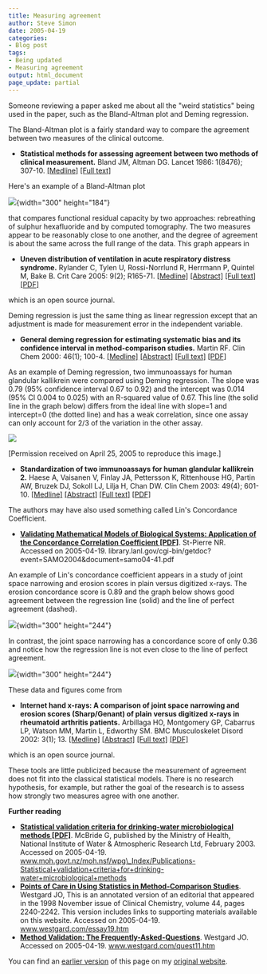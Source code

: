 ```yaml
---
title: Measuring agreement
author: Steve Simon
date: 2005-04-19
categories:
- Blog post
tags:
- Being updated
- Measuring agreement
output: html_document
page_update: partial
---
```

Someone reviewing a paper asked me about all the "weird statistics"
being used in the paper, such as the Bland-Altman plot and Deming
regression.

The Bland-Altman plot is a fairly standard way to compare the agreement
between two measures of the clinical outcome.

- **Statistical methods for assessing agreement between two methods of
clinical measurement.** Bland JM, Altman DG. Lancet 1986: 1(8476);
307-10.
[\[Medline\]](http://www.ncbi.nlm.nih.gov/entrez/query.fcgi?cmd=Retrieve&db=PubMed&list_uids=2868172&dopt=Abstract)
[\[Full text\]](http://www-users.york.ac.uk/~mb55/meas/ba.htm)

Here's an example of a Bland-Altman plot

![](../weblog/05images/weblog1.gif){width="300" height="184"}

that compares functional residual capacity by two approaches:
rebreathing of sulphur hexafluoride and by computed tomography. The two
measures appear to be reasonably close to one another, and the degree of
agreement is about the same across the full range of the data. This
graph appears in

- **Uneven distribution of ventilation in acute respiratory distress
syndrome.** Rylander C, Tylen U, Rossi-Norrlund R, Herrmann P,
Quintel M, Bake B. Crit Care 2005: 9(2); R165-71.
[\[Medline\]](http://www.ncbi.nlm.nih.gov/entrez/query.fcgi?cmd=Retrieve&db=PubMed&list_uids=15774050&dopt=Abstract)
[\[Abstract\]](http://ccforum.com/content/9/2/r165/abstract) [\[Full
text\]](http://ccforum.com/content/9/2/R165)
[\[PDF\]](http://ccforum.com/content/pdf/cc3058.pdf)

which is an open source journal.

Deming regression is just the same thing as linear regression except
that an adjustment is made for measurement error in the independent
variable.

- **General deming regression for estimating systematic bias and its
confidence interval in method-comparison studies.** Martin RF. Clin
Chem 2000: 46(1); 100-4.
[\[Medline\]](http://www.ncbi.nlm.nih.gov/entrez/query.fcgi?cmd=Retrieve&db=PubMed&list_uids=10620577&dopt=Abstract)
[\[Abstract\]](http://www.clinchem.org/cgi/content/abstract/46/1/100)
[\[Full text\]](http://www.clinchem.org/cgi/content/full/46/1/100)
[\[PDF\]](http://www.clinchem.org/cgi/reprint/46/1/100.pdf)

As an example of Deming regression, two immunoassays for human glandular
kallikrein were compared using Deming regression. The slope was 0.79
(95% confidence interval 0.67 to 0.92) and the intercept was 0.014 (95%
CI 0.004 to 0.025) with an R-squared value of 0.67. This line (the solid
line in the graph below) differs from the ideal line with slope=1 and
intercept=0 (the dotted line) and has a weak correlation, since one
assay can only account for 2/3 of the variation in the other assay.

![](../weblog/05images/weblog2.gif)

\[Permission received on April 25, 2005 to reproduce this image.\]

- **Standardization of two immunoassays for human glandular
kallikrein 2.** Haese A, Vaisanen V, Finlay JA, Pettersson K,
Rittenhouse HG, Partin AW, Bruzek DJ, Sokoll LJ, Lilja H, Chan DW.
Clin Chem 2003: 49(4); 601-10.
[\[Medline\]](http://www.ncbi.nlm.nih.gov/entrez/query.fcgi?cmd=Retrieve&db=PubMed&list_uids=12651813&dopt=Abstract)
[\[Abstract\]](http://www.clinchem.org/cgi/content/abstract/49/4/601)
[\[Full text\]](http://www.clinchem.org/cgi/content/full/49/4/601)
[\[PDF\]](http://www.clinchem.org/cgi/reprint/49/4/601.pdf)

The authors may have also used something called Lin's Concordance
Coefficient.

- **[Validating Mathematical Models of Biological Systems: Application
of the Concordance Correlation Coefficient
\[PDF\]](http://library.lanl.gov/cgi-bin/getdoc?event=SAMO2004&document=samo04-41.pdf%20)**.
St-Pierre NR. Accessed on 2005-04-19.
library.lanl.gov/cgi-bin/getdoc?event=SAMO2004&document=samo04-41.pdf

An example of Lin's concordance coefficient appears in a study of joint
space narrowing and erosion scores in plain versus digitized x-rays. The
erosion concordance score is 0.89 and the graph below shows good
agreement between the regression line (solid) and the line of perfect
agreement (dashed).

![](../weblog/06images/weblog3.gif){width="300" height="244"}

In contrast, the joint space narrowing has a concordance score of only
0.36 and notice how the regression line is not even close to the line of
perfect agreement.

![](../weblog/05images/weblog4.gif){width="300" height="244"}

These data and figures come from

- **Internet hand x-rays: A comparison of joint space narrowing and
erosion scores (Sharp/Genant) of plain versus digitized x-rays in
rheumatoid arthritis patients.** Arbillaga HO, Montgomery GP,
Cabarrus LP, Watson MM, Martin L, Edworthy SM. BMC Musculoskelet
Disord 2002: 3(1); 13.
[\[Medline\]](http://www.ncbi.nlm.nih.gov/entrez/query.fcgi?cmd=Retrieve&db=PubMed&list_uids=11980582&dopt=Abstract)
[\[Abstract\]](http://www.biomedcentral.com/1471-2474/3/13/abstract)
[\[Full text\]](http://www.biomedcentral.com/1471-2474/3/13)
[\[PDF\]](http://www.biomedcentral.com/content/pdf/1471-2474-3-13.pdf)

which is an open source journal.

These tools are little publicized because the measurement of agreement
does not fit into the classical statistical models. There is no research
hypothesis, for example, but rather the goal of the research is to
assess how strongly two measures agree with one another.

**Further reading**

- **[Statistical validation criteria for drinking-water
microbiological methods
\[PDF\]](http://www.moh.govt.nz/moh.nsf/wpg_Index/Publications-Statistical+validation+criteria+for+drinking-water+microbiological+methods%20)**.
McBride G, published by the Ministry of Health, National Institute
of Water & Atmospheric Research Ltd, February 2003. Accessed on
2005-04-19.
www.moh.govt.nz/moh.nsf/wpg\_Index/Publications-Statistical+validation+criteria+for+drinking-water+microbiological+methods
- **[Points of Care in Using Statistics in Method-Comparison
Studies](http://www.westgard.com/essay19.htm%20)**. Westgard JO,
This is an annotated version of an editorial that appeared in the
1998 November issue of Clinical Chemistry, volume 44, pages
2240-2242. This version includes links to supporting materials
available on this website. Accessed on 2005-04-19.
www.westgard.com/essay19.htm
- **[Method Validation: The
Frequently-Asked-Questions](http://www.westgard.com/quest11.htm%20)**.
Westgard JO. Accessed on 2005-04-19. www.westgard.com/quest11.htm

You can find an [earlier version][sim1] of this page on my [original website][sim2].


[sim1]: http://www.pmean.com/05/MeasuringAgreement.html
[sim2]: http://www.pmean.com/original_site.html
